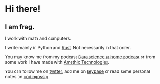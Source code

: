 # Hi there!

## I am frag. 


I work with math and computers.

I write mainly in Python and [Rust](https://rust-lang.org). Not necessarily in that order.

You may know me from my podcast [Data science at home podcast](https://datascienceathome.com) or from some work I have made with [Amethix Technologies](https://amethix.com).

You can follow me on [twitter](https://twitter.com/ThisIsFrag),  add me on [keybase](https://keybase.io/fragadaleta) or read some personal notes on [codingossip](https://codingossip.github.io)

